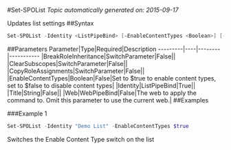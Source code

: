 #Set-SPOList
*Topic automatically generated on: 2015-09-17*

Updates list settings
##Syntax
```powershell
Set-SPOList -Identity <ListPipeBind> [-EnableContentTypes <Boolean>] [-BreakRoleInheritance [<SwitchParameter>]] [-CopyRoleAssignments [<SwitchParameter>]] [-ClearSubscopes [<SwitchParameter>]] [-Title <String>] [-Web <WebPipeBind>]
```


##Parameters
Parameter|Type|Required|Description
---------|----|--------|-----------
|BreakRoleInheritance|SwitchParameter|False||
|ClearSubscopes|SwitchParameter|False||
|CopyRoleAssignments|SwitchParameter|False||
|EnableContentTypes|Boolean|False|Set to $true to enable content types, set to $false to disable content types|
|Identity|ListPipeBind|True||
|Title|String|False||
|Web|WebPipeBind|False|The web to apply the command to. Omit this parameter to use the current web.|
##Examples

###Example 1
```powershell
Set-SPOList -Identity "Demo List" -EnableContentTypes $true
```
Switches the Enable Content Type switch on the list
<!-- Ref: 077745A49181423A0E42D338D8C53A9B -->